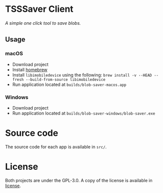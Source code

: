 # TSSSaver Client

###### A simple one click tool to save blobs.

## Usage

### macOS

- Download project
- Install [homebrew](https://brew.sh/)
- Install `libimobiledevice` using the following: `brew install -v --HEAD --fresh --build-from-source libimobiledevice`
- Run application located at `builds/blob-saver-macos.app`

### Windows

- Download project
- Run application located at `builds/blob-saver-windows/blob-saver.exe`


# Source code

The source code for each app is available in `src/`.

# License

Both projects are under the GPL-3.0. A copy of the license is available in [license](license).
